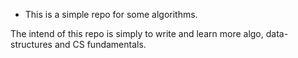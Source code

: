 * This is a simple repo for some algorithms.

The intend of this repo is simply to write and learn more algo, data-structures and CS fundamentals.
